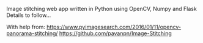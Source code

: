Image stitching web app written in Python using OpenCV, Numpy and Flask
Details to follow...

With help from:
https://www.pyimagesearch.com/2016/01/11/opencv-panorama-stitching/
https://github.com/pavanpn/Image-Stitching
